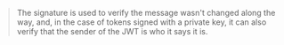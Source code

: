 > The signature is used to verify the message wasn't changed along the way, and, in the case of tokens signed with a private key, it can also verify that the sender of the JWT is who it says it is.